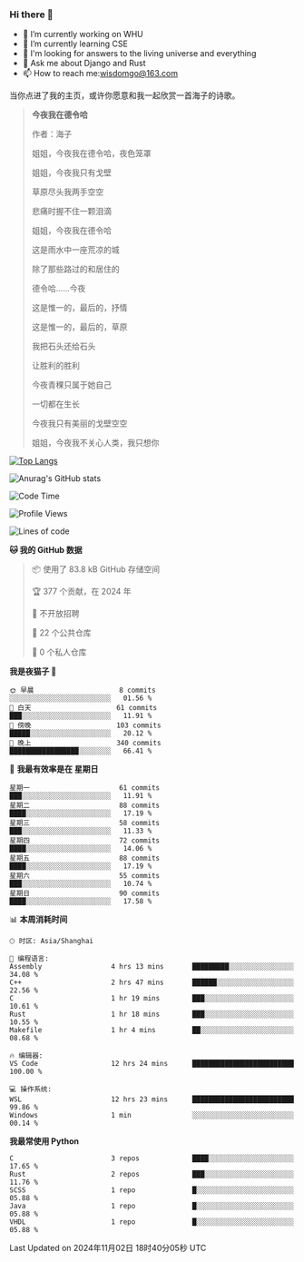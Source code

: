 ### Hi there 👋



- 🔭 I’m currently working on WHU
- 🌱 I’m currently learning CSE
- 🤔 I'm looking for answers to the living universe and everything
- 💬 Ask me about Django and Rust
- 📫 How to reach me:wisdomgo@163.com

当你点进了我的主页，或许你愿意和我一起欣赏一首海子的诗歌。

>**今夜我在德令哈**
>
>作者：海子
>
>姐姐，今夜我在德令哈，夜色笼罩
>
>姐姐，今夜我只有戈壁
>
>草原尽头我两手空空
>
>悲痛时握不住一颗泪滴
>
>姐姐，今夜我在德令哈
>
>这是雨水中一座荒凉的城
>
>除了那些路过的和居住的
>
>德令哈......今夜
>
>这是惟一的，最后的，抒情
>
>这是惟一的，最后的，草原
>
>我把石头还给石头
>
>让胜利的胜利
>
>今夜青稞只属于她自己
>
>一切都在生长
>
>今夜我只有美丽的戈壁空空
>
>姐姐，今夜我不关心人类，我只想你



[![Top Langs](https://github-readme-stats.vercel.app/api/top-langs/?username=wisdomgo&theme=onedark)](https://github.com/anuraghazra/github-readme-stats)

![Anurag's GitHub stats](https://github-readme-stats.vercel.app/api?username=wisdomgo&hide=contribs,stars&theme=synthwave)

<!--START_SECTION:waka-->
![Code Time](http://img.shields.io/badge/Code%20Time-307%20hrs%2047%20mins-blue)

![Profile Views](http://img.shields.io/badge/%E4%B8%AA%E4%BA%BA%E8%B5%84%E6%96%99%E8%A7%82%E7%9C%8B%E6%AC%A1%E6%95%B0-1-blue)

![Lines of code](https://img.shields.io/badge/%E4%BB%8E%E3%80%8CHello%20World%E3%80%8D%E8%B5%B7%E6%88%91%E5%B7%B2%E7%BB%8F%E5%86%99%E4%BA%86-640.1%20thousand%20%E8%A1%8C%E4%BB%A3%E7%A0%81-blue)

**🐱 我的 GitHub 数据** 

> 📦  使用了 83.8 kB GitHub 存储空间 
 > 
> 🏆 377 个贡献，在 2024 年
 > 
> 🚫 不开放招聘
 > 
> 📜 22 个公共仓库 
 > 
> 🔑 0 个私人仓库 
 > 
**我是夜猫子 🦉** 

```text
🌞 早晨                     8 commits           ░░░░░░░░░░░░░░░░░░░░░░░░░   01.56 % 
🌆 白天                     61 commits          ███░░░░░░░░░░░░░░░░░░░░░░   11.91 % 
🌃 傍晚                     103 commits         █████░░░░░░░░░░░░░░░░░░░░   20.12 % 
🌙 晚上                     340 commits         █████████████████░░░░░░░░   66.41 % 
```
📅 **我最有效率是在 星期日** 

```text
星期一                      61 commits          ███░░░░░░░░░░░░░░░░░░░░░░   11.91 % 
星期二                      88 commits          ████░░░░░░░░░░░░░░░░░░░░░   17.19 % 
星期三                      58 commits          ███░░░░░░░░░░░░░░░░░░░░░░   11.33 % 
星期四                      72 commits          ████░░░░░░░░░░░░░░░░░░░░░   14.06 % 
星期五                      88 commits          ████░░░░░░░░░░░░░░░░░░░░░   17.19 % 
星期六                      55 commits          ███░░░░░░░░░░░░░░░░░░░░░░   10.74 % 
星期日                      90 commits          ████░░░░░░░░░░░░░░░░░░░░░   17.58 % 
```


📊 **本周消耗时间** 

```text
🕑︎ 时区: Asia/Shanghai

💬 编程语言: 
Assembly                 4 hrs 13 mins       █████████░░░░░░░░░░░░░░░░   34.08 % 
C++                      2 hrs 47 mins       ██████░░░░░░░░░░░░░░░░░░░   22.56 % 
C                        1 hr 19 mins        ███░░░░░░░░░░░░░░░░░░░░░░   10.61 % 
Rust                     1 hr 18 mins        ███░░░░░░░░░░░░░░░░░░░░░░   10.55 % 
Makefile                 1 hr 4 mins         ██░░░░░░░░░░░░░░░░░░░░░░░   08.68 % 

🔥 编辑器: 
VS Code                  12 hrs 24 mins      █████████████████████████   100.00 % 

💻 操作系统: 
WSL                      12 hrs 23 mins      █████████████████████████   99.86 % 
Windows                  1 min               ░░░░░░░░░░░░░░░░░░░░░░░░░   00.14 % 
```

**我最常使用 Python** 

```text
C                        3 repos             ████░░░░░░░░░░░░░░░░░░░░░   17.65 % 
Rust                     2 repos             ███░░░░░░░░░░░░░░░░░░░░░░   11.76 % 
SCSS                     1 repo              █░░░░░░░░░░░░░░░░░░░░░░░░   05.88 % 
Java                     1 repo              █░░░░░░░░░░░░░░░░░░░░░░░░   05.88 % 
VHDL                     1 repo              █░░░░░░░░░░░░░░░░░░░░░░░░   05.88 % 
```




 Last Updated on 2024年11月02日 18时40分05秒 UTC
<!--END_SECTION:waka-->
